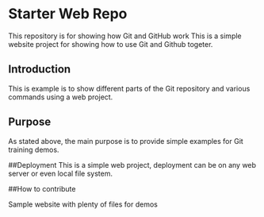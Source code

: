 # Starter Web Repo

This repository is for showing how Git and GitHub work
This is a simple website project for showing how to use Git and Github togeter.

## Introduction

This is example is to show different parts of the Git repository and various commands
using a web project.

## Purpose

As stated above, the main purpose is to provide simple examples for Git training demos.

##Deployment
This is a simple web project, deployment can be on any web server or even local file system.

##How to contribute

Sample website with plenty of files for demos
